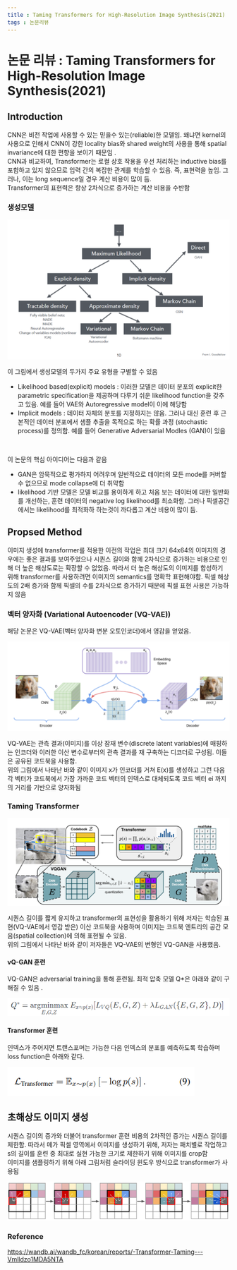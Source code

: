 ```yaml
---
title : Taming Transformers for High-Resolution Image Synthesis(2021)
tags : 논문리뷰 
---
```


# 논문 리뷰 : Taming Transformers for High-Resolution Image Synthesis(2021)

## Introduction 
CNN은 비전 작업에 사용할 수 있는 믿을수 있는(reliable)한 모델임. 왜냐면 kernel의 사용으로 인해서 CNN이 강한 locality bias와 shared weight의 사용을 통해 spatial invariance에 대한 편향을 보이기 때문임 . <br/>
CNN과 비교하여, Transformer는 로컬 상호 작용을 우선 처리하는 inductive bias를 포함하고 있지 않으므로 입력 간의 복잡한 관계를 학습할 수 있음. 즉, 표현력을 높임. 그러나, 이는 long sequence일 경우 계산 비용이 많이 듬. <br/>
Transformer의 표현력은 항상 2차식으로 증가하는 계산 비용을 수반함 

### 생성모델 
![](/assets/img/2023-01-16-15-26-16.png)
<br/>

이 그림에서 생성모델의 두가지 주요 유형을 구별할 수 있음 
- Likelihood based(explicit) models : 이러한 모델은 데이터 분포의 explicit한 parametric specification을 제공하며 다루기 쉬운 likelihood function을 갖추고 있음. 예를 들어 VAE와 Autoregressive model이 이에 해당함 
- Implicit models : 데이터 자체의 분포를 지정하지는 않음. 그러나 대신 훈련 후 근본적인 데이터 분포에서 샘플 추출을 목적으로 하는 확률 과정 (stochastic process)를 정의함. 예를 들어 Generative Adversarial Modles (GAN)이 있음 
<br/>

이 논문의 핵심 아이디어는 다음과 같음
- GAN은 암묵적으로 평가하지 어려우며 일반적으로 데이터의 모든 mode를 커버할 수 없으므로 mode collapse에 더 취약함
- likelihood 기반 모델은 모델 비교를 용이하게 하고 처음 보는 데이터에 대한 일반화를 개선하는, 훈련 데이터의 negative log likelihood를 최소화함. 그러나 픽셀공간에서는 likelihood를 최적화하 하는것이 까다롭고 계산 비용이 많이 듬. 

## Propsed Method 
이미지 생성에 transformer를 적용한 이전의 작업은 최대 크기 64x64의 이미지의 경우에는 좋은 결과를 보여주었으나 시퀀스 길이와 함께 2차식으로 증가하는 비용으로 인해 더 높은 해상도로는 확장할 수 없었음. 따라서 더 높은 해상도의 이미지를 합성하기 위해 transformer를 사용하려면 이미지의 semantics를 명확학 표현해야함. 픽셀 해상도의 2배 증가와 함께 픽셀의 수를 2차식으로 증가하기 때문에 픽셀 표현 사용은 가능하지 않음 

### 벡터 양자화 (Variational Autoencoder (VQ-VAE))
해당 논문은 VQ-VAE(벡터 양자화 변분 오토인코더)에서 영감을 얻었음. 
<br/>

![](/assets/img/2023-01-16-15-40-00.png)
<br/>

VQ-VAE는 관측 결과(이미지)를 이상 잠재 변수(discrete latent variables)에 매핑하는 인코더와 이러한 이산 변수로부터의 관측 결과를 재 구축하는 디코더로 구성됨. 이들은 공유된 코드북을 사용함. <br/>
위의 그림에서 나타난 바와 같이 이미지 x가 인코더를 거쳐 E(x)를 생성하고 그런 다음 각 벡터가 코드북에서 가장 가까운 코드 벡터의 인덱스로 대체되도록 코드 벡터 ei 까지의 거리를 기반으로 양자화됨 

### Taming Transformer 
![](/assets/img/2023-01-16-15-42-26.png)
<br/> 

시퀀스 길이를 짧게 유지하고 transformer의 표현성을 활용하기 위해 저자는 학습된 표현(VQ-VAE에서 영감 받은) 이산 코드북을 사용하며 이미지는 코드북 엔트리의 공간 모음(spatial collection)에 의해 표현될 수 있음. 
<br/>
위의 그림에서 나타난 바와 같이 저자들은 VQ-VAE의 변형인 VQ-GAN을 사용했음. 

#### vQ-GAN 훈련 
VQ-GAN은 adversarial training을 통해 훈련됨. 최적 압축 모델 Q*은 아래와 같이 구해질 수 있음 . <br/>

![](/assets/img/2023-01-16-15-45-50.png)
<br/>

#### Transformer 훈련 
인덱스가 주어지면 트랜스포머는 가능한 다음 인덱스의 분포를 예측하도록 학습하며 loss function은 아래와 같다. 
<br/>

![](/assets/img/2023-01-16-15-48-50.png)
<br/> 

## 초해상도 이미지 생성 
시퀀스 길이의 증가와 더불어 transformer 훈련 비용의 2차적인 증가는 시퀀스 길이를 제한함. 따라서 메가 픽셀 영역에서 이미지를 생성하기 위해, 저자는 패치별로 작업하고 s의 길이를 훈련 중 최대로 실현 가능한 크기로 제한하기 위해 이미지를 crop함 
<br/>
이미지를 샘플링하기 위해 아래 그림처럼 슬라이딩 윈도우 방식으로 transformer가 사용됨
<br/>

![](/assets/img/2023-01-16-15-50-24.png)
<br/>

### Reference 
https://wandb.ai/wandb_fc/korean/reports/-Transformer-Taming---Vmlldzo1MDA5NTA 

